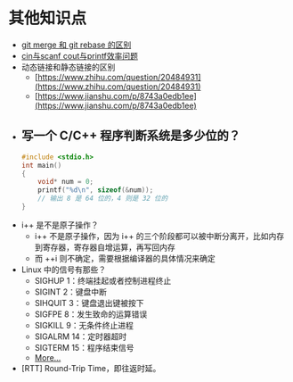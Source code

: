 # 其他知识点

- [git merge 和 git rebase 的区别](https://juejin.im/post/5af26c4d5188256728605809)
- [cin与scanf cout与printf效率问题](https://blog.csdn.net/l2580258/article/details/51319387)
- 动态链接和静态链接的区别
    - [https://www.zhihu.com/question/20484931](https://www.zhihu.com/question/20484931)
    - [https://www.jianshu.com/p/8743a0edb1ee](https://www.jianshu.com/p/8743a0edb1ee)
- 写一个 C/C++ 程序判断系统是多少位的？
    - 
    ```C
    #include <stdio.h>
    int main()
    {
        void* num = 0;
        printf("%d\n", sizeof(&num));
        // 输出 8 是 64 位的，4 则是 32 位的
    }
    ```
- i++ 是不是原子操作？
    - i++ 不是原子操作，因为 i++ 的三个阶段都可以被中断分离开，比如内存到寄存器，寄存器自增运算，再写回内存
    - 而 ++i 则不确定，需要根据编译器的具体情况来确定
- Linux 中的信号有那些？
    - SIGHUP 1：终端挂起或者控制进程终止
    - SIGINT 2：键盘中断
    - SIHQUIT 3：键盘退出键被按下
    - SIGFPE 8：发生致命的运算错误
    - SIGKILL 9：无条件终止进程
    - SIGALRM 14：定时器超时
    - SIGTERM 15：程序结束信号
    - [More...](https://www.jianshu.com/p/9c9b74f6a222)
- [RTT] Round-Trip Time，即往返时延。


